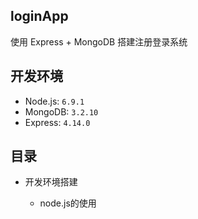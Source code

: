 ## loginApp

使用 Express + MongoDB 搭建注册登录系统

## 开发环境

- Node.js: `6.9.1`
- MongoDB: `3.2.10`
- Express: `4.14.0`

## 目录

- 开发环境搭建

  - node.js的使用
